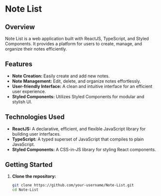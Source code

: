 # Note List

## Overview

Note List is a web application built with ReactJS, TypeScript, and Styled Components. It provides a platform for users to create, manage, and organize their notes efficiently.

## Features

- **Note Creation:** Easily create and add new notes.
- **Note Management:** Edit, delete, and organize notes effortlessly.
- **User-friendly Interface:** A clean and intuitive interface for an efficient user experience.
- **Styled Components:** Utilizes Styled Components for modular and stylish UI.

## Technologies Used

- **ReactJS:** A declarative, efficient, and flexible JavaScript library for building user interfaces.
- **TypeScript:** A typed superset of JavaScript that compiles to plain JavaScript.
- **Styled Components:** A CSS-in-JS library for styling React components.

## Getting Started

1. **Clone the repository:**

   ```bash
   git clone https://github.com/your-username/Note-List.git
   cd Note-List
